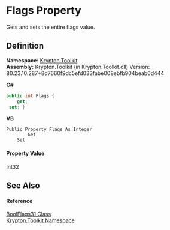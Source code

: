 # Flags Property


Gets and sets the entire flags value.



## Definition
**Namespace:** <a href="79d2eac2-21f4-54ff-7552-b20c33c30600.md">Krypton.Toolkit</a>  
**Assembly:** Krypton.Toolkit (in Krypton.Toolkit.dll) Version: 80.23.10.287+8d7660f9dc5efd033fabe008ebfb904beab6d444

**C#**
``` C#
public int Flags {
	get;
 set; }
```
**VB**
``` VB
Public Property Flags As Integer
		Get
	Set
```



#### Property Value
Int32

## See Also


#### Reference
<a href="de9bc2c8-6be9-8316-37c8-2ee99609b97c.md">BoolFlags31 Class</a>  
<a href="79d2eac2-21f4-54ff-7552-b20c33c30600.md">Krypton.Toolkit Namespace</a>  
